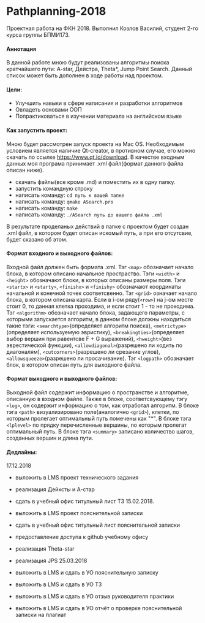 # Pathplanning-2018
Проектная работа на ФКН 2018. Выполнил Козлов Василий, студент 2-го курса группы БПМИ173.
#### Аннотация
В данной работе мною будут реализованы алгоритмы поиска кратчайшего пути: A-star, Дейстра, Theta*, Jump Point Search. Данный список может быть дополнен в ходе работы над проектом.
#### Цели:
* Улучшить навыки в сфере написания и разработки алгоритмов
* Овладеть основами ООП
* Попрактиковаться в изучении материала на английском языке
#### Как запустить проект:
Мною будет рассмотрен запуск проекта на Mac OS. Необходимым условием является наличие Qt-creator, в противном случае, его можно скачать по ссылке https://www.qt.io/download.
В качестве входным данных моя програма принимает .xml файл(формат данного файла описан ниже).
* скачать файлы(все кроме .md) и поместить их в одну папку.
* запустить командную строку
* написать команду: 
    `cd путь к вашей папке`
* написать команду: 
    `qmake ASearch.pro`
* написать команду: 
    `make`
* написать команду: 
    `./ASearch путь до вашего файла .xml`   
    
    
В результате проделаных действий в папке с проектом будет создан .xml файл, в котором будет описан искомый путь, а при его отсутсвие, будет сказано об этом. 
#### Формат входного и выходного файлов:
Входной файл должен быть формата .xml. Тэг `<map>` обозначает начало блока, в котором описано начальное простраство.
Тэги `<width>` и `<height>` обозначают блоки, в которых описаны размеры поля. Тэги `<startx>` и `<starty>`, `<finishx>` и `<finishy>` обозначают координаты начальной и конечной точек соответсвенно. Тэг `<grid>` означает начало блока, в котором описана карта. Если в i-ом ряду(`<row>`) на j-ом месте стоит 0, то данная клетка проходима, и если стоит 1 - то не проходима. Тэг `<algorithm>` обозначает начало блока, задающего параметры, с которыми запускается алгоритм, в данном блоке должны находиться такие тэги: `<searchtype>`(определяет алгоритм поиска), `<metrictype>`(определяет используемую эвристику), `<breakingties>`(определяет выбор вершин при равентсве F + G выражений), `<hweight>`(вез эврестической функции), `<allowdiagonal>`(разрешено ли ходить по диагоналям), `<cutcorners>`(разрешено ли срезание углов), `<allowsqueeze>`(разрешено ли просачивание). Тэг `<logpath>` обозначает блок, в котором описан путь для выходного файла.
#### Формат выходного и выходного файлов:
Выходной файл содержит информацию о пространстве и алгоритме, описанную в входном файле. Также в блоке, соответсвующему тэгу `<log>`, он содержит информацию о том, как отработал алгоритм. В блоке тэга `<path>` визуализировано поле(аналогично `<grid>`), клетки, по которым пролегает оптимальный путь помечены как "*". В блоке тэга `<lplevel>` по прядку перечисленные вершины, по которым пролегат оптимальный путь. В блоке тэга `<summary>` записано количество шагов, созданных вершин и длина пути.
#### Дедлайны:
17.12.2018   

* выложить в LMS проект технического задания
* реализация Дейксты и А-стар
* сдать в учебный офис титульный лист ТЗ
15.02.2018.  


* выложить в LMS проект пояснительной записки
* сдать в учебный офис титульный лист пояснительной записки
* предоставление доступа к github учебному офису
* реализация Theta-star
* реализация JPS
25.03.2018   


* выложить в LMS и сдать в УО пояснительную записку
* выложить в LMS и сдать в УО ТЗ
* выложить в LMS и сдать в УО отзыв руководителя практики
* выложить в LMS и сдать в УО отчёт о проверке пояснительной записки на плагиат

